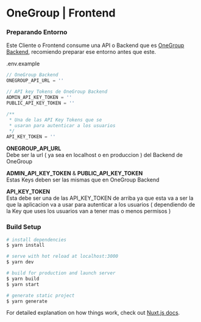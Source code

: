 # OneGroup | Frontend

### Preparando Entorno

Este Cliente o Frontend consume una API o Backend que es [OneGroup Backend](),
recomiendo preparar ese entorno antes que este.

.env.example

```js
// OneGroup Backend
ONEGROUP_API_URL = ''

// API key Tokens de OneGroup Backend
ADMIN_API_KEY_TOKEN = ''
PUBLIC_API_KEY_TOKEN = ''

/**
 * Una de las API Key Tokens que se
 * usaran para autenticar a los usuarios
 */
API_KEY_TOKEN = ''
```

**ONEGROUP_API_URL** \
Debe ser la url ( ya sea en localhost o en produccion )
del Backend de OneGroup

**ADMIN_API_KEY_TOKEN** & **PUBLIC_API_KEY_TOKEN** \
Estas Keys deben ser las mismas que en OneGroup Backend

**API_KEY_TOKEN** \
Esta debe ser una de las API_KEY_TOKEN de arriba ya que esta va a ser la que la aplicacion va a usar para autenticar a los usuarios
( dependiendo de la Key que uses los usuarios van a tener mas o menos permisos )

### Build Setup

```bash
# install dependencies
$ yarn install

# serve with hot reload at localhost:3000
$ yarn dev

# build for production and launch server
$ yarn build
$ yarn start

# generate static project
$ yarn generate
```

For detailed explanation on how things work, check out [Nuxt.js docs](https://nuxtjs.org).
